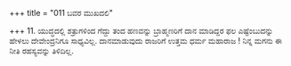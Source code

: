 +++
title = "011 ಬವರ ಮುಖದಲಿ"

+++
11. ಯುದ್ಧದಲ್ಲಿ ಶತ್ರುಗಳಿಂದ ಗೆದ್ದು ತಂದ ಹಣವನ್ನು ಬ್ರಾಹ್ಮಣರಿಗೆ ದಾನ ಮಾಡಿದ್ದರ ಫಲ ಎಷ್ಟೆಂಬುದನ್ನು ಹೇಳಲು ದೇವೇಂದ್ರನಿಗೂ ಸಾಧ್ಯವಿಲ್ಲ. ದಾನಮಾಡುವುದು ರಾಜರಿಗೆ ಉತ್ತಮ ಧರ್ಮ ಮಹಾರಾಜ ! ನಿನ್ನ ಮಗನು ಈ ನೀತಿ ರಹಸ್ಯವನ್ನು ತಿಳಿದಿಲ್ಲ.